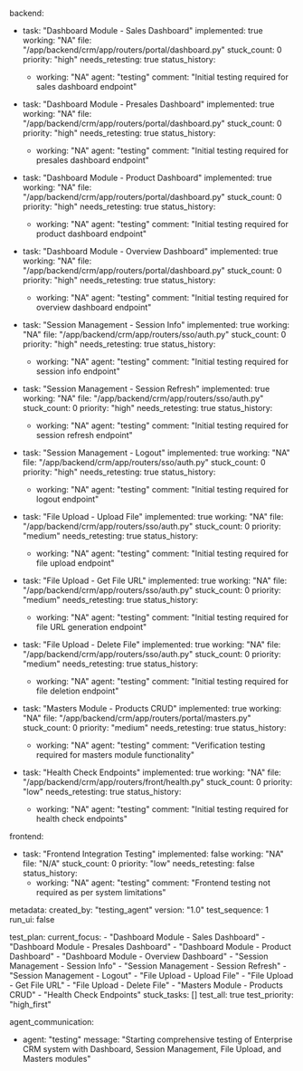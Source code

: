backend:
  - task: "Dashboard Module - Sales Dashboard"
    implemented: true
    working: "NA"
    file: "/app/backend/crm/app/routers/portal/dashboard.py"
    stuck_count: 0
    priority: "high"
    needs_retesting: true
    status_history:
      - working: "NA"
        agent: "testing"
        comment: "Initial testing required for sales dashboard endpoint"

  - task: "Dashboard Module - Presales Dashboard"
    implemented: true
    working: "NA"
    file: "/app/backend/crm/app/routers/portal/dashboard.py"
    stuck_count: 0
    priority: "high"
    needs_retesting: true
    status_history:
      - working: "NA"
        agent: "testing"
        comment: "Initial testing required for presales dashboard endpoint"

  - task: "Dashboard Module - Product Dashboard"
    implemented: true
    working: "NA"
    file: "/app/backend/crm/app/routers/portal/dashboard.py"
    stuck_count: 0
    priority: "high"
    needs_retesting: true
    status_history:
      - working: "NA"
        agent: "testing"
        comment: "Initial testing required for product dashboard endpoint"

  - task: "Dashboard Module - Overview Dashboard"
    implemented: true
    working: "NA"
    file: "/app/backend/crm/app/routers/portal/dashboard.py"
    stuck_count: 0
    priority: "high"
    needs_retesting: true
    status_history:
      - working: "NA"
        agent: "testing"
        comment: "Initial testing required for overview dashboard endpoint"

  - task: "Session Management - Session Info"
    implemented: true
    working: "NA"
    file: "/app/backend/crm/app/routers/sso/auth.py"
    stuck_count: 0
    priority: "high"
    needs_retesting: true
    status_history:
      - working: "NA"
        agent: "testing"
        comment: "Initial testing required for session info endpoint"

  - task: "Session Management - Session Refresh"
    implemented: true
    working: "NA"
    file: "/app/backend/crm/app/routers/sso/auth.py"
    stuck_count: 0
    priority: "high"
    needs_retesting: true
    status_history:
      - working: "NA"
        agent: "testing"
        comment: "Initial testing required for session refresh endpoint"

  - task: "Session Management - Logout"
    implemented: true
    working: "NA"
    file: "/app/backend/crm/app/routers/sso/auth.py"
    stuck_count: 0
    priority: "high"
    needs_retesting: true
    status_history:
      - working: "NA"
        agent: "testing"
        comment: "Initial testing required for logout endpoint"

  - task: "File Upload - Upload File"
    implemented: true
    working: "NA"
    file: "/app/backend/crm/app/routers/sso/auth.py"
    stuck_count: 0
    priority: "medium"
    needs_retesting: true
    status_history:
      - working: "NA"
        agent: "testing"
        comment: "Initial testing required for file upload endpoint"

  - task: "File Upload - Get File URL"
    implemented: true
    working: "NA"
    file: "/app/backend/crm/app/routers/sso/auth.py"
    stuck_count: 0
    priority: "medium"
    needs_retesting: true
    status_history:
      - working: "NA"
        agent: "testing"
        comment: "Initial testing required for file URL generation endpoint"

  - task: "File Upload - Delete File"
    implemented: true
    working: "NA"
    file: "/app/backend/crm/app/routers/sso/auth.py"
    stuck_count: 0
    priority: "medium"
    needs_retesting: true
    status_history:
      - working: "NA"
        agent: "testing"
        comment: "Initial testing required for file deletion endpoint"

  - task: "Masters Module - Products CRUD"
    implemented: true
    working: "NA"
    file: "/app/backend/crm/app/routers/portal/masters.py"
    stuck_count: 0
    priority: "medium"
    needs_retesting: true
    status_history:
      - working: "NA"
        agent: "testing"
        comment: "Verification testing required for masters module functionality"

  - task: "Health Check Endpoints"
    implemented: true
    working: "NA"
    file: "/app/backend/crm/app/routers/front/health.py"
    stuck_count: 0
    priority: "low"
    needs_retesting: true
    status_history:
      - working: "NA"
        agent: "testing"
        comment: "Initial testing required for health check endpoints"

frontend:
  - task: "Frontend Integration Testing"
    implemented: false
    working: "NA"
    file: "N/A"
    stuck_count: 0
    priority: "low"
    needs_retesting: false
    status_history:
      - working: "NA"
        agent: "testing"
        comment: "Frontend testing not required as per system limitations"

metadata:
  created_by: "testing_agent"
  version: "1.0"
  test_sequence: 1
  run_ui: false

test_plan:
  current_focus:
    - "Dashboard Module - Sales Dashboard"
    - "Dashboard Module - Presales Dashboard"
    - "Dashboard Module - Product Dashboard"
    - "Dashboard Module - Overview Dashboard"
    - "Session Management - Session Info"
    - "Session Management - Session Refresh"
    - "Session Management - Logout"
    - "File Upload - Upload File"
    - "File Upload - Get File URL"
    - "File Upload - Delete File"
    - "Masters Module - Products CRUD"
    - "Health Check Endpoints"
  stuck_tasks: []
  test_all: true
  test_priority: "high_first"

agent_communication:
  - agent: "testing"
    message: "Starting comprehensive testing of Enterprise CRM system with Dashboard, Session Management, File Upload, and Masters modules"